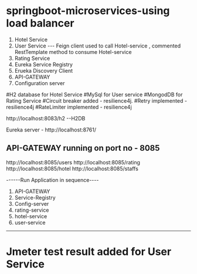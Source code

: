 # springboot-microservices-using load balancer
1. Hotel Service
2. User Service  --- Feign client used to call Hotel-service , commented RestTemplate method to consume Hotel-service
3. Rating Service
4. Eureka Service Registry
5. Erueka Discovery Client
6. API-GATEWAY
7. Configuration server

#H2 database for Hotel Service
#MySql for User service
#MongodDB for Rating Service 
#Circuit breaker added - resilience4j.
#Retry implemented - resilience4j
#RateLimiter implemented - resilience4j

http://localhost:8083/h2  --H2DB

Eureka server - http://localhost:8761/

API-GATEWAY running on port no - 8085
------------
http://localhost:8085/users
http://localhost:8085/rating
http://localhost:8085/hotel
http://localhost:8085/staffs


------Run Application in sequence----
1. API-GATEWAY
2. Service-Registry
3. Config-server
4. rating-service
5. hotel-service
6. user-service

----------------
# Jmeter test result added for User Service